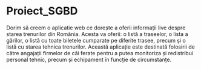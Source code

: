 # Proiect_SGBD

Dorim să creem o aplicatie web ce dorește a oferii informații live despre starea trenurilor din România. Acesta va oferii: o listă a traseelor, o lista a gărilor, o listă cu toate biletele cumparate pe diferite trasee, precum și o listă cu starea tehnica trenurilor. Această aplicație este destinată folosirii de către angajații firmelor de căi ferate pentru a putea monitoriza și redistribui personal tehnic, precum și echipament în funcție de circumstanțe. 
